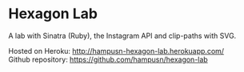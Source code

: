 Hexagon Lab
===========
A lab with Sinatra (Ruby),  the Instagram API and clip-paths with SVG.

Hosted on Heroku: http://hampusn-hexagon-lab.herokuapp.com/  
Github repository: https://github.com/hampusn/hexagon-lab
